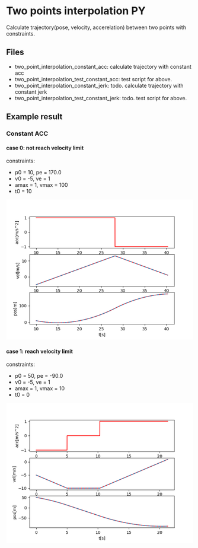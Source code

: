 # Two points interpolation PY
Calculate trajectory(pose, velocity, accerelation) between two points with constraints.

## Files
- two_point_interpolation_constant_acc: calculate trajectory with constant acc
- two_point_interpolation_test_constant_acc: test script for above.
- two_point_interpolation_constant_jerk: todo. calculate trajectory with constant jerk
- two_point_interpolation_test_constant_jerk: todo. test script for above.

## Example result
### Constant ACC
#### case 0: not reach velocity limit
constraints: 
- p0 = 10, pe = 170.0
- v0 = -5, ve = 1
- amax = 1, vmax = 100
- t0 = 10

![alt text](images/acc_constant_0.png)

#### case 1: reach velocity limit
constraints: 
- p0 = 50, pe = -90.0
- v0 = -5, ve = 1
- amax = 1, vmax = 10
- t0 = 0

![alt text](images/acc_constant_1.png)
